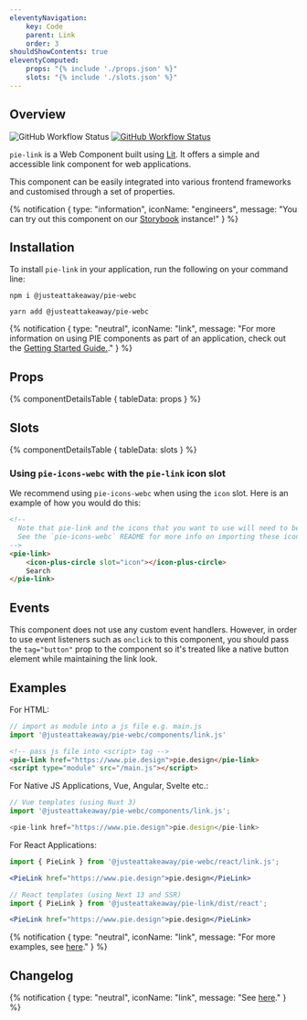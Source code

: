 ```yaml
---
eleventyNavigation:
    key: Code
    parent: Link
    order: 3
shouldShowContents: true
eleventyComputed:
    props: "{% include './props.json' %}"
    slots: "{% include './slots.json' %}"
---
```


## Overview

<p>
  <a href="https://www.npmjs.com/@justeattakeaway/pie-link" style="text-decoration: none">
    <img alt="GitHub Workflow Status" src="https://img.shields.io/npm/v/@justeattakeaway/pie-link.svg?label=pie-link">
  </a>

   <a href="https://www.npmjs.com/package/@justeattakeaway/pie-webc">
      <img alt="GitHub Workflow Status" src="https://img.shields.io/npm/v/@justeattakeaway/pie-webc.svg?label=pie-webc">
   </a>
</p>

`pie-link` is a Web Component built using [Lit](https://lit.dev/). It offers a simple and accessible link component for web applications.

This component can be easily integrated into various frontend frameworks and customised through a set of properties.

{% notification {
  type: "information",
  iconName: "engineers",
  message: "You can try out this component on our [Storybook](https://webc.pie.design/?path=/docs/link--variants) instance!"
} %}

## Installation

To install `pie-link` in your application, run the following on your command line:

```shell
npm i @justeattakeaway/pie-webc
```

```shell
yarn add @justeattakeaway/pie-webc
```

{% notification {
  type: "neutral",
  iconName: "link",
  message: "For more information on using PIE components as part of an application, check out the [Getting Started Guide.](https://github.com/justeattakeaway/pie/wiki/Getting-started-with-PIE-Web-Components)."
} %}

## Props

{% componentDetailsTable {
  tableData: props
} %}

## Slots

{% componentDetailsTable {
  tableData: slots
} %}

### Using `pie-icons-webc` with the `pie-link` icon slot

We recommend using `pie-icons-webc` when using the `icon` slot. Here is an example of how you would do this:

```html
<!--
  Note that pie-link and the icons that you want to use will need to be imported as components into your application.
  See the `pie-icons-webc` README for more info on importing these icons.
-->
<pie-link>
    <icon-plus-circle slot="icon"></icon-plus-circle>
    Search
</pie-link>
```

## Events

This component does not use any custom event handlers. However, in order to use event listeners such as `onclick` to this component, you should pass the `tag="button"` prop to the component so it's treated like a native button element while maintaining the link look.

## Examples

For HTML:

```js
// import as module into a js file e.g. main.js
import '@justeattakeaway/pie-webc/components/link.js'
```

```html
<!-- pass js file into <script> tag -->
<pie-link href="https://www.pie.design">pie.design</pie-link>
<script type="module" src="/main.js"></script>
```

For Native JS Applications, Vue, Angular, Svelte etc.:

```js
// Vue templates (using Nuxt 3)
import '@justeattakeaway/pie-webc/components/link.js';

<pie-link href="https://www.pie.design">pie.design</pie-link>
```

For React Applications:

```jsx
import { PieLink } from '@justeattakeaway/pie-webc/react/link.js';

<PieLink href="https://www.pie.design">pie.design</PieLink>
```

```jsx
// React templates (using Next 13 and SSR)
import { PieLink } from '@justeattakeaway/pie-link/dist/react';

<PieLink href="https://www.pie.design">pie.design</PieLink>
```

{% notification {
  type: "neutral",
  iconName: "link",
  message: "For more examples, see [here](https://github.com/justeattakeaway/pie-aperture/tree/main)."
} %}


## Changelog

{% notification {
  type: "neutral",
  iconName: "link",
  message: "See [here](https://github.com/justeattakeaway/pie/blob/main/packages/components/pie-link/CHANGELOG.md)."
} %}

